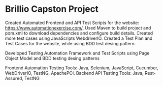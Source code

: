 # Brillio Capston Project

Created Automated Frontend and API Test Scripts for the website: https://www.automationexercise.com/. 
Used Maven to build project and pom.xml to download dependencies and configure build details. 
Created more test cases using JavaScripts WebdriverIO. 
Created a Test Plan and Test Cases for the website, while using BDD test desing pattern.  

Developed Testing Automation Framework and Test Scripts using Page Object Model and BDD testing desing patterns

Frontend Automation Testing Tools: Java, Selenium, JavaScript, Cucumber, WebDriverIO, TestNG, ApachePOI. 
Backend API Testing Tools: Java, Rest-Assured, TestNG
